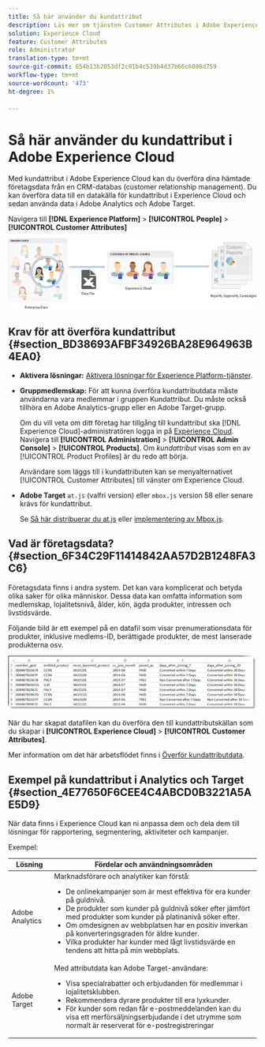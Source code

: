 ```yaml
---
title: Så här använder du kundattribut
description: Läs mer om tjänsten Customer Attributes i Adobe Experience Cloud. Ta reda på hur du kan överföra data för användning i Adobe Analytics och Adobe Target.
solution: Experience Cloud
feature: Customer Attributes
role: Administrator
translation-type: tm+mt
source-git-commit: 654b13b2053df2c91b4c539b4d37b66c6008d759
workflow-type: tm+mt
source-wordcount: '473'
ht-degree: 1%

---
```



# Så här använder du kundattribut i Adobe Experience Cloud

Med kundattribut i Adobe Experience Cloud kan du överföra dina hämtade företagsdata från en CRM-databas (customer relationship management). Du kan överföra data till en datakälla för kundattribut i Experience Cloud och sedan använda data i Adobe Analytics och Adobe Target.

Navigera till **[!DNL Experience Platform]** > **[!UICONTROL People]** > **[!UICONTROL Customer Attributes]**

![](assets/custom_reports.png)

## Krav för att överföra kundattribut {#section_BD38693AFBF34926BA28E964963B4EA0}

* **Aktivera lösningar:** [Aktivera lösningar för Experience Platform-tjänster](../core-services/core-services.md#concept_07ED1D5C64234E77976E6D572E78FB9C).

* **Gruppmedlemskap:** För att kunna överföra kundattributdata måste användarna vara medlemmar i gruppen [ ](../admin-getting-started/admin-getting-started.md#task_3295A85536BF48899A1AB40D207E77E9)Kundattribut. Du måste också tillhöra en Adobe Analytics-grupp eller en Adobe Target-grupp.

   Om du vill veta om ditt företag har tillgång till kundattribut ska [!DNL Experience Cloud]-administratören logga in på [Experience Cloud](https://experience.adobe.com). Navigera till **[!UICONTROL Administration]** > **[!UICONTROL Admin Console]** > **[!UICONTROL Products]**. Om *kundattribut* visas som en av [!UICONTROL Product Profiles] är du redo att börja.

   Användare som läggs till i kundattributen kan se menyalternativet [!UICONTROL Customer Attributes] till vänster om Experience Cloud.

* **Adobe Target** `at.js`  (valfri version) eller  `mbox.js` version 58 eller senare krävs för kundattribut.

   Se [Så här distribuerar du at.js](https://docs.adobe.com/content/help/en/target/using/implement-target/client-side/deploy-at-js/how-to-deployatjs.html) eller [implementering av Mbox.js](https://docs.adobe.com/content/help/en/target/using/implement-target/client-side/mbox-implement/mbox-download.html).

## Vad är företagsdata? {#section_6F34C29F11414842AA57D2B1248FA3C6}

Företagsdata finns i andra system. Det kan vara komplicerat och betyda olika saker för olika människor. Dessa data kan omfatta information som medlemskap, lojalitetsnivå, ålder, kön, ägda produkter, intressen och livstidsvärde.

Följande bild är ett exempel på en datafil som visar prenumerationsdata för produkter, inklusive medlems-ID, berättigade produkter, de mest lanserade produkterna osv.

![](assets/01_crs_usecase.png)

När du har skapat datafilen kan du överföra den till kundattributskällan som du skapar i **[!UICONTROL Experience Cloud]** > **[!UICONTROL Customer Attributes]**.

Mer information om det här arbetsflödet finns i [Överför kundattributdata](../attributes/t-crs-usecase.md#task_BCC327B2A0EF4A1BBB2934013AB92B78).

## Exempel på kundattribut i Analytics och Target {#section_4E77650F6CEE4C4ABCD0B3221A5AE5D9}

När data finns i Experience Cloud kan ni anpassa dem och dela dem till lösningar för rapportering, segmentering, aktiviteter och kampanjer.

Exempel:

| Lösning | Fördelar och användningsområden |
|--- |--- |
| Adobe Analytics | Marknadsförare och analytiker kan förstå:<ul><li>De onlinekampanjer som är mest effektiva för era kunder på guldnivå.</li><li>De produkter som kunder på guldnivå söker efter jämfört med produkter som kunder på platinanivå söker efter.</li><li>Om omdesignen av webbplatsen har en positiv inverkan på konverteringsgraden för äldre kunder.</li><li>Vilka produkter har kunder med lågt livstidsvärde en tendens att hitta på min webbplats.</li></ul> |
| Adobe Target | Med attributdata kan Adobe Target-användare:<ul><li>Visa specialrabatter och erbjudanden för medlemmar i lojalitetsklubben.</li><li>Rekommendera dyrare produkter till era lyxkunder.</li><li>För kunder som redan får e-postmeddelanden kan du visa ett merförsäljningserbjudande i det utrymme som normalt är reserverat för e-postregistreringar</li></ul> |
